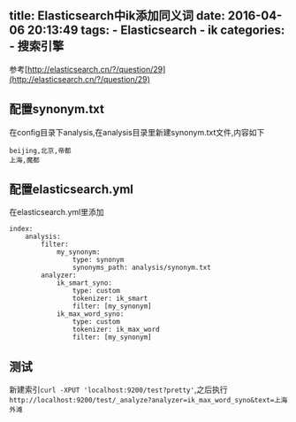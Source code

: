 title: Elasticsearch中ik添加同义词
date: 2016-04-06 20:13:49
tags: 
    - Elasticsearch
    - ik
categories:
    - 搜索引擎
---
参考[http://elasticsearch.cn/?/question/29](http://elasticsearch.cn/?/question/29)

## 配置synonym.txt
在config目录下analysis,在analysis目录里新建synonym.txt文件,内容如下
```
beijing,北京,帝都
上海,魔都
```
## 配置elasticsearch.yml
在elasticsearch.yml里添加
```
index:
    analysis:
        filter:
            my_synonym:
                type: synonym
                synonyms_path: analysis/synonym.txt
        analyzer:
            ik_smart_syno:
                type: custom
                tokenizer: ik_smart
                filter: [my_synonym]
            ik_max_word_syno:
                type: custom
                tokenizer: ik_max_word
                filter: [my_synonym]
```

## 测试
新建索引`curl -XPUT 'localhost:9200/test?pretty'`,之后执行`http://localhost:9200/test/_analyze?analyzer=ik_max_word_syno&text=上海外滩`


